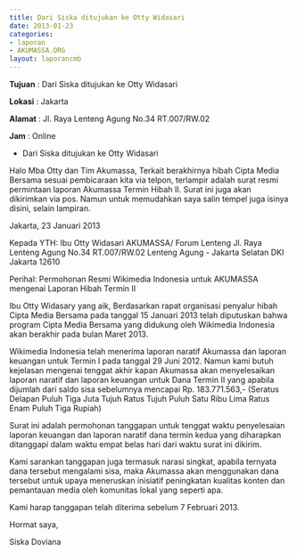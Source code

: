 ```yaml
---
title: Dari Siska ditujukan ke Otty Widasari
date: 2013-01-23
categories:
- laporan
- AKUMASSA.ORG
layout: laporancmb
---
```

		
**Tujuan** :	Dari Siska ditujukan ke Otty Widasari
	
**Lokasi** :	Jakarta 
	
**Alamat** : 	Jl. Raya Lenteng Agung No.34 RT.007/RW.02
	
**Jam** :	Online

* Dari Siska ditujukan ke Otty Widasari

Halo Mba Otty dan Tim Akumassa,
Terkait berakhirnya hibah Cipta Media Bersama sesuai pembicaraan kita via telpon, terlampir adalah surat resmi permintaan laporan Akumassa Termin Hibah II.
Surat ini juga akan dikirimkan via pos. Namun untuk memudahkan saya salin tempel juga isinya disini, selain lampiran.

 Jakarta, 23 Januari 2013

 Kepada YTH:
 Ibu Otty Widasari
 AKUMASSA/ Forum Lenteng
 Jl. Raya Lenteng Agung No.34 RT.007/RW.02
 Lenteng Agung - Jakarta Selatan
 DKI Jakarta 12610

 Perihal: Permohonan Resmi Wikimedia Indonesia untuk AKUMASSA mengenai Laporan Hibah Termin II

 Ibu Otty Widasary yang aik,
 Berdasarkan rapat organisasi penyalur hibah Cipta Media Bersama pada tanggal 15 Januari 2013 
 telah diputuskan bahwa program Cipta Media Bersama yang didukung oleh Wikimedia Indonesia akan berakhir pada
 bulan Maret 2013.

 Wikimedia Indonesia telah menerima laporan naratif Akumassa dan laporan keuangan untuk Termin I pada tanggal 29 Juni 2012. 
 Namun kami butuh kejelasan mengenai tenggat akhir kapan Akumassa akan menyelesaikan laporan naratif dan laporan keuangan untuk 
 Dana Termin II yang apabila dijumlah dari saldo sisa sebelumnya mencapai Rp. 183.771.563,- (Seratus Delapan Puluh Tiga Juta 
 Tujuh Ratus Tujuh Puluh Satu Ribu Lima Ratus Enam Puluh Tiga Rupiah)

 Surat ini adalah permohonan tanggapan untuk tenggat waktu penyelesaian laporan keuangan dan laporan naratif dana termin kedua 
 yang diharapkan ditanggapi dalam waktu empat belas hari dari waktu surat ini dikirim.

 Kami sarankan tanggapan juga termasuk narasi singkat, apabila ternyata dana tersebut mengalami sisa, maka Akumassa akan 
 menggunakan dana tersebut untuk upaya meneruskan inisiatif peningkatan kualitas konten dan pemantauan media oleh komunitas lokal 
 yang seperti apa.

 Kami harap tanggapan telah diterima sebelum 7 Februari 2013.

 Hormat saya,
 
 Siska Doviana
